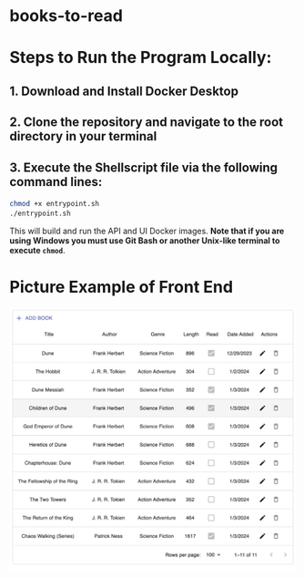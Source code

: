 # books-to-read

# Steps to Run the Program Locally:

## 1. Download and Install Docker Desktop

## 2. Clone the repository and navigate to the root directory in your terminal

## 3. Execute the Shellscript file via the following command lines:

```bash
chmod +x entrypoint.sh
./entrypoint.sh
```

This will build and run the API and UI Docker images. **Note that if you are using Windows you must use Git Bash or another Unix-like terminal to execute `chmod`**.

# Picture Example of Front End

![Example Image](docs/TableExample.png)
